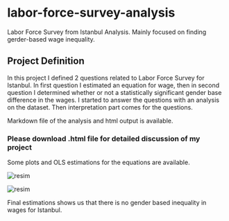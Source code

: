 # labor-force-survey-analysis
Labor Force Survey from Istanbul Analysis. Mainly focused on finding gerder-based wage inequality.

## Project Definition

In this project I defined 2 questions related to Labor Force Survey for Istanbul. In first question I estimated an equation for wage, then in second question I determined whether or not a statistically significant gender base difference in the wages.
I started to answer the questions with an analysis on the dataset. Then interpretation part comes for the questions.

Markdown file of the analysis and html output is available.

### Please download .html file for detailed discussion of my project

Some plots and OLS estimations for the equations are available. 

![resim](https://user-images.githubusercontent.com/74188001/123438566-7c99b600-d5d9-11eb-9420-dd67ddb060d9.png)

![resim](https://user-images.githubusercontent.com/74188001/123438626-90451c80-d5d9-11eb-9a38-6575053b4096.png)


Final estimations shows us that there is no gender based inequality in wages for Istanbul.


